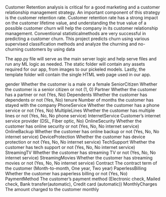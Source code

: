 Customer Retention analysis is critical for a good marketing and a
customer relationship management strategy. An important component
of this strategy is the customer retention rate. Customer retention 
rate has a strong impact on the customer lifetime value, and understanding
the true value of a possible customer churn will help the company in
its customer relationship management. Conventional statisticalmethods 
are very successful in predicting a customer churn. This project predicts
churn using various supervised classification methods and analyze the
churning and no-churning customers by using data

The app.py file will serve as the main server logic and help serve files and
run any ML logic as needed. The static folder will contain any assets required 
for our app, from images to our pickeled models. Lastly, the template folder will
 contain the single HTML web page used in our app.

gender
Whether the customer is a male or a female
SeniorCitizen
Whether the customer is a senior citizen or not (1, 0)
Partner
Whether the customer has a partner or not (Yes, No)
Dependents
Whether the customer has dependents or not (Yes, No)
tenure
Number of months the customer has stayed with the company
PhoneService
Whether the customer has a phone service or not (Yes, No)
MultipleLines
Whether the customer has multiple lines or not (Yes, No, No phone service)
InternetService
Customer’s internet service provider (DSL, Fiber optic, No)
OnlineSecurity
Whether the customer has online security or not (Yes, No, No internet service)
OnlineBackup
Whether the customer has online backup or not (Yes, No, No internet service)
DeviceProtection
Whether the customer has device protection or not (Yes, No, No internet service)
TechSupport
Whether the customer has tech support or not (Yes, No, No internet service)
StreamingTV
Whether the customer has streaming TV or not (Yes, No, No internet service)
StreamingMovies
Whether the customer has streaming movies or not (Yes, No, No internet service)
Contract
The contract term of the customer (Month-to-month, One year, Two year)
PaperlessBilling
Whether the customer has paperless billing or not (Yes, No)
PaymentMethod
The customer’s payment method (Electronic check, Mailed check, Bank transfer(automatic), Credit card (automatic))
MonthlyCharges
The amount charged to the customer monthly
